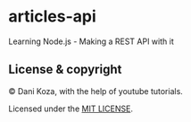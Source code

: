 # articles-api
Learning Node.js - Making a REST API with it


## License & copyright
© Dani Koza, with the help of youtube tutorials.

Licensed under the [MIT LICENSE](LICENSE).
